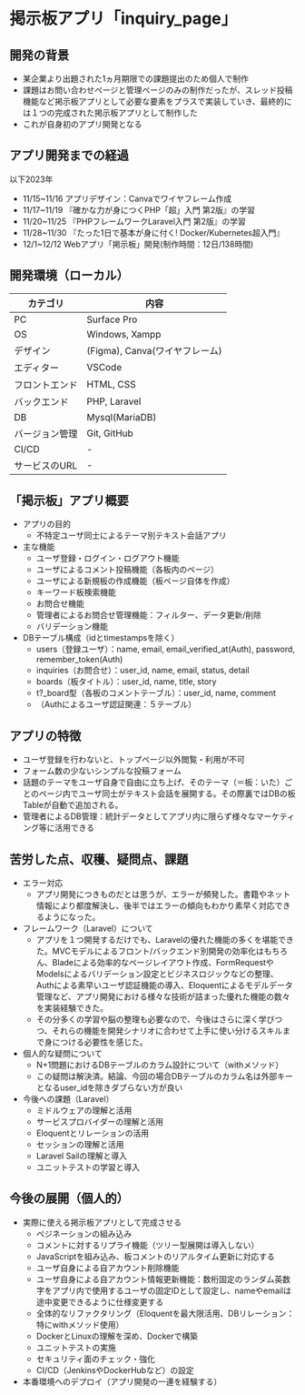 
# 掲示板アプリ「inquiry_page」
## 開発の背景
- 某企業より出題された1ヵ月期限での課題提出のため個人で制作
- 課題はお問い合わせページと管理ページのみの制作だったが、スレッド投稿機能など掲示板アプリとして必要な要素をプラスで実装していき、最終的には１つの完成された掲示板アプリとして制作した
- これが自身初のアプリ開発となる
## アプリ開発までの経過
以下2023年
- 11/15~11/16 アプリデザイン：Canvaでワイヤフレーム作成
- 11/17~11/19 『確かな力が身につくPHP「超」入門 第2版』の学習
- 11/20~11/25 『PHPフレームワークLaravel入門 第2版』の学習
- 11/28~11/30 『たった1日で基本が身に付く! Docker/Kubernetes超入門』
- 12/1~12/12 Webアプリ「掲示板」開発(制作時間：12日/138時間)
## 開発環境（ローカル）
| カテゴリ | 内容 |
| --- | --- |
| PC | Surface Pro |
| OS | Windows, Xampp |
| デザイン | (Figma), Canva(ワイヤフレーム) |
| エディター | VSCode |
| フロントエンド | HTML, CSS |
| バックエンド | PHP, Laravel |
| DB | Mysql(MariaDB) |
| バージョン管理 | Git, GitHub |
| CI/CD | - |
| サービスのURL | - |
## 「掲示板」アプリ概要
- アプリの目的
  - 不特定ユーザ同士によるテーマ別テキスト会話アプリ
- 主な機能
  - ユーザ登録・ログイン・ログアウト機能
  - ユーザによるコメント投稿機能（各板内のページ）
  - ユーザによる新規板の作成機能（板ページ自体を作成）
  - キーワード板検索機能
  - お問合せ機能
  - 管理者によるお問合せ管理機能：フィルター、データ更新/削除
  - バリデーション機能
- DBテーブル構成（idとtimestampsを除く）
  - users（登録ユーザ）：name, email, email_verified_at(Auth), password, remember_token(Auth)
  - inquiries（お問合せ）：user_id, name, email, status, detail
  - boards（板タイトル）：user_id, name, title, story
  - t?_board型（各板のコメントテーブル）：user_id, name, comment
  - （Authによるユーザ認証関連：５テーブル）
## アプリの特徴
- ユーザ登録を行わないと、トップページ以外閲覧・利用が不可
- フォーム数の少ないシンプルな投稿フォーム
- 話題のテーマをユーザ自身で自由に立ち上げ、そのテーマ（＝板：いた）ごとのページ内でユーザ同士がテキスト会話を展開する。その際裏ではDBの板Tableが自動で追加される。
- 管理者によるDB管理：統計データとしてアプリ内に限らず様々なマーケティング等に活用できる
## 苦労した点、収穫、疑問点、課題
- エラー対応
  - アプリ開発につきものだとは思うが、エラーが頻発した。書籍やネット情報により都度解決し、後半ではエラーの傾向もわかり素早く対応できるようになった。
- フレームワーク（Laravel）について
  - アプリを１つ開発するだけでも、Laravelの優れた機能の多くを堪能できた。MVCモデルによるフロント/バックエンド別開発の効率化はもちろん、Bladeによる効率的なページレイアウト作成、FormRequestやModelsによるバリデーション設定とビジネスロジックなどの整理、Authによる素早いユーザ認証機能の導入、Eloquentによるモデルデータ管理など、アプリ開発における様々な技術が詰まった優れた機能の数々を実装経験できた。
  - その分多くの学習や脳の整理も必要なので、今後はさらに深く学びつつ、それらの機能を開発シナリオに合わせて上手に使い分けるスキルまで身につける必要性を感じた。
- 個人的な疑問について
  - N+1問題におけるDBテーブルのカラム設計について（withメソッド）
  - この疑問は解決済。結論、今回の場合DBテーブルのカラム名は外部キーとなるuser_idを除きダブらない方が良い
- 今後への課題（Laravel）
  - ミドルウェアの理解と活用
  - サービスプロバイダーの理解と活用
  - Eloquentとリレーションの活用
  - セッションの理解と活用
  - Laravel Sailの理解と導入
  - ユニットテストの学習と導入
## 今後の展開（個人的）
- 実際に使える掲示板アプリとして完成させる
  - ペジネーションの組み込み
  - コメントに対するリプライ機能（ツリー型展開は導入しない）
  - JavaScriptを組み込み、板コメントのリアルタイム更新に対応する
  - ユーザ自身による自アカウント削除機能
  - ユーザ自身による自アカウント情報更新機能：数桁固定のランダム英数字をアプリ内で使用するユーザの固定IDとして設定し、nameやemailは途中変更できるように仕様変更する
  - 全体的なリファクタリング（Eloquentを最大限活用、DBリレーション：特にwithメソッド使用）
  - DockerとLinuxの理解を深め、Dockerで構築
  - ユニットテストの実施
  - セキュリティ面のチェック・強化
  - CI/CD（JenkinsやDockerHubなど）の設定
- 本番環境へのデプロイ（アプリ開発の一連を経験する）
